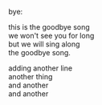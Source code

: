 bye:

this is the goodbye song  
we won't see you for long  
but we will sing along  
the goodbye song.

adding another line   
another thing  
and another  
and another  
